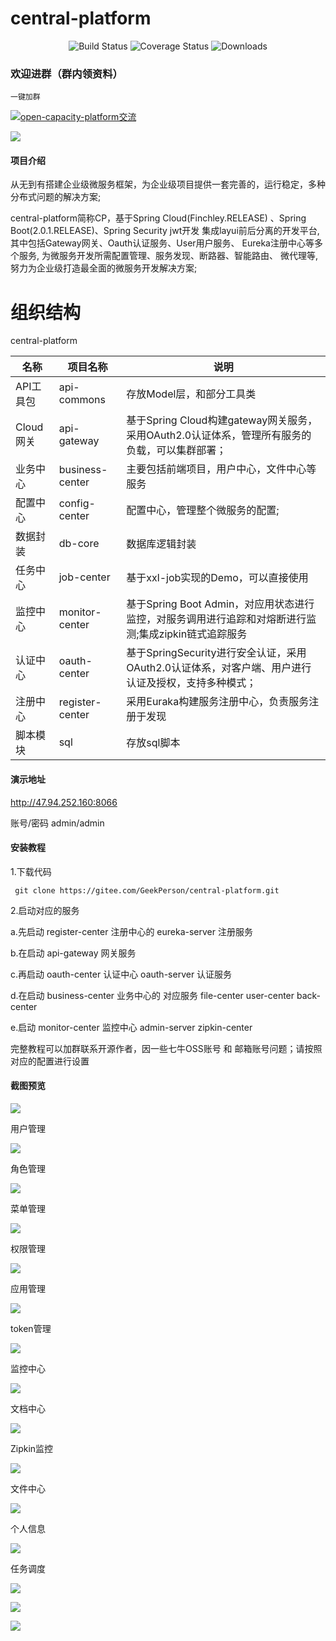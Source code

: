# central-platform

<p align="center">
 <img src="https://img.shields.io/circleci/project/vuejs/vue/dev.svg" alt="Build Status">
  <img src="https://img.shields.io/badge/Spring%20Cloud-Finchley.RELEASE-blue.svg" alt="Coverage Status">
  <img src="https://img.shields.io/badge/Spring%20Boot-2.0.1.RELEASE-blue.svg" alt="Downloads">

</p>

### 欢迎进群（群内领资料）

`一键加群`

<a target="_blank" href="https://jq.qq.com/?_wv=1027&k=5JSjd5D"><img border="0" src="//pub.idqqimg.com/wpa/images/group.png" alt="open-capacity-platform交流" title="open-capacity-platform交流"></a>

![](https://i.imgur.com/kxpc628.png)

#### 项目介绍
从无到有搭建企业级微服务框架，为企业级项目提供一套完善的，运行稳定，多种分布式问题的解决方案;

central-platform简称CP，基于Spring Cloud(Finchley.RELEASE) 、Spring Boot(2.0.1.RELEASE)、Spring Security jwt开发
集成layui前后分离的开发平台,其中包括Gateway网关、Oauth认证服务、User用户服务、
Eureka注册中心等多个服务, 为微服务开发所需配置管理、服务发现、断路器、智能路由、
微代理等,努力为企业级打造最全面的微服务开发解决方案;




# 组织结构
central-platform

| 名称      | 项目名称            | 说明                                       |
| ------- | --------------- | ---------------------------------------- |
| API工具包  | api-commons     | 存放Model层，和部分工具类                          |
| Cloud网关 | api-gateway     | 基于Spring Cloud构建gateway网关服务，采用OAuth2.0认证体系，管理所有服务的负载，可以集群部署； |
| 业务中心    | business-center | 主要包括前端项目，用户中心，文件中心等服务                    |
| 配置中心    | config-center   | 配置中心，管理整个微服务的配置;                         |
| 数据封装    | db-core         | 数据库逻辑封装                                  |
| 任务中心    | job-center      | 基于xxl-job实现的Demo，可以直接使用                  |
| 监控中心    | monitor-center  | 基于Spring Boot Admin，对应用状态进行监控，对服务调用进行追踪和对熔断进行监测;集成zipkin链式追踪服务 |
| 认证中心    | oauth-center    | 基于SpringSecurity进行安全认证，采用OAuth2.0认证体系，对客户端、用户进行认证及授权，支持多种模式； |
| 注册中心    | register-center | 采用Euraka构建服务注册中心，负责服务注册于发现               |
| 脚本模块    | sql             | 存放sql脚本                                  |


#### 演示地址

http://47.94.252.160:8066

账号/密码
admin/admin

#### 安装教程

1.下载代码

```
 git clone https://gitee.com/GeekPerson/central-platform.git
```

2.启动对应的服务

a.先启动 register-center 注册中心的 eureka-server 注册服务

b.在启动 api-gateway 网关服务

c.再启动 oauth-center 认证中心 oauth-server 认证服务

d.在启动 business-center 业务中心的 对应服务 file-center user-center back-center

e.启动 monitor-center 监控中心 admin-server zipkin-center



完整教程可以加群联系开源作者，因一些七牛OSS账号 和 邮箱账号问题；请按照对应的配置进行设置



#### 截图预览 

![](z-doc/images/QQ截图20180827235123.png)

用户管理

![](z-doc/images/QQ截图20180827235514.png)

角色管理

![](z-doc/images/QQ截图20180827235606.png)

菜单管理

![](z-doc/images/QQ截图20180827235658.png)

权限管理

![](z-doc/images/QQ截图20180827235729.png)

应用管理

![](z-doc/images/QQ截图20180827235806.png)

token管理

![](z-doc/images/QQ截图20180827235841.png)

监控中心

![](z-doc/images/QQ截图20180827235915.png)

文档中心

![](z-doc/images/QQ截图20180827235941.png)

Zipkin监控

![](z-doc/images/QQ截图20180828001041.png)

文件中心

![](z-doc/images/QQ截图20180828001120.png)

个人信息

![](z-doc/images/QQ截图20180828001208.png)

任务调度

![](z-doc/images/QQ截图20180901233132.png)



![](z-doc/images/QQ截图20180901233301.png)



![](z-doc/images/QQ截图20180901233320.png)

